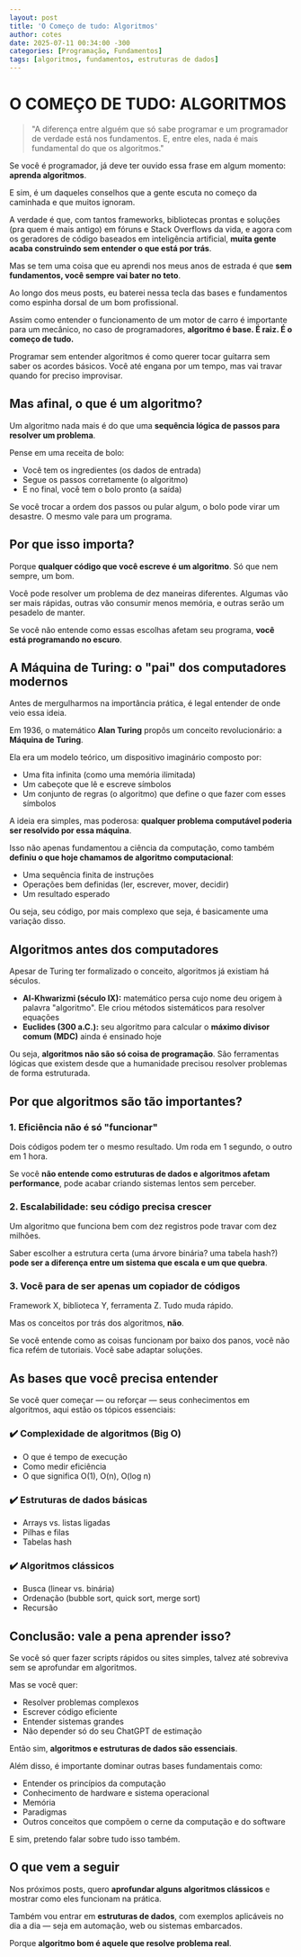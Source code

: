 ```yaml
---
layout: post
title: 'O Começo de tudo: Algoritmos'
author: cotes
date: 2025-07-11 00:34:00 -300
categories: [Programação, Fundamentos]
tags: [algoritmos, fundamentos, estruturas de dados]
---
```


# O COMEÇO DE TUDO: ALGORITMOS


> "A diferença entre alguém que só sabe programar e um programador de verdade está nos fundamentos. E, entre eles, nada é mais fundamental do que os algoritmos."

Se você é programador, já deve ter ouvido essa frase em algum momento: **aprenda algoritmos**.

E sim, é um daqueles conselhos que a gente escuta no começo da caminhada e que muitos ignoram.

A verdade é que, com tantos frameworks, bibliotecas prontas e soluções (pra quem é mais antigo) em fóruns e Stack Overflows da vida, e agora com os geradores de código baseados em inteligência artificial, **muita gente acaba construindo sem entender o que está por trás**.

Mas se tem uma coisa que eu aprendi nos meus anos de estrada é que **sem fundamentos, você sempre vai bater no teto**.

Ao longo dos meus posts, eu baterei nessa tecla das bases e fundamentos como espinha dorsal de um bom profissional.

Assim como entender o funcionamento de um motor de carro é importante para um mecânico, no caso de programadores, **algoritmo é base. É raiz. É o começo de tudo.**

Programar sem entender algoritmos é como querer tocar guitarra sem saber os acordes básicos. Você até engana por um tempo, mas vai travar quando for preciso improvisar.

## Mas afinal, o que é um algoritmo?

Um algoritmo nada mais é do que uma **sequência lógica de passos para resolver um problema**.

Pense em uma receita de bolo:

- Você tem os ingredientes (os dados de entrada)  
- Segue os passos corretamente (o algoritmo)  
- E no final, você tem o bolo pronto (a saída)

Se você trocar a ordem dos passos ou pular algum, o bolo pode virar um desastre. O mesmo vale para um programa.

## Por que isso importa?

Porque **qualquer código que você escreve é um algoritmo**. Só que nem sempre, um bom.

Você pode resolver um problema de dez maneiras diferentes. Algumas vão ser mais rápidas, outras vão consumir menos memória, e outras serão um pesadelo de manter.

Se você não entende como essas escolhas afetam seu programa, **você está programando no escuro**.

## A Máquina de Turing: o "pai" dos computadores modernos

Antes de mergulharmos na importância prática, é legal entender de onde veio essa ideia.

Em 1936, o matemático **Alan Turing** propôs um conceito revolucionário: a **Máquina de Turing**.

Ela era um modelo teórico, um dispositivo imaginário composto por:

- Uma fita infinita (como uma memória ilimitada)  
- Um cabeçote que lê e escreve símbolos  
- Um conjunto de regras (o algoritmo) que define o que fazer com esses símbolos

A ideia era simples, mas poderosa: **qualquer problema computável poderia ser resolvido por essa máquina**.

Isso não apenas fundamentou a ciência da computação, como também **definiu o que hoje chamamos de algoritmo computacional**:

- Uma sequência finita de instruções  
- Operações bem definidas (ler, escrever, mover, decidir)  
- Um resultado esperado

Ou seja, seu código, por mais complexo que seja, é basicamente uma variação disso.

## Algoritmos antes dos computadores

Apesar de Turing ter formalizado o conceito, algoritmos já existiam há séculos.

- **Al-Khwarizmi (século IX):** matemático persa cujo nome deu origem à palavra "algoritmo". Ele criou métodos sistemáticos para resolver equações  
- **Euclides (300 a.C.):** seu algoritmo para calcular o **máximo divisor comum (MDC)** ainda é ensinado hoje

Ou seja, **algoritmos não são só coisa de programação**. São ferramentas lógicas que existem desde que a humanidade precisou resolver problemas de forma estruturada.

## Por que algoritmos são tão importantes?

### 1. Eficiência não é só "funcionar"

Dois códigos podem ter o mesmo resultado. Um roda em 1 segundo, o outro em 1 hora.

Se você **não entende como estruturas de dados e algoritmos afetam performance**, pode acabar criando sistemas lentos sem perceber.

### 2. Escalabilidade: seu código precisa crescer

Um algoritmo que funciona bem com dez registros pode travar com dez milhões.

Saber escolher a estrutura certa (uma árvore binária? uma tabela hash?) **pode ser a diferença entre um sistema que escala e um que quebra**.

### 3. Você para de ser apenas um copiador de códigos

Framework X, biblioteca Y, ferramenta Z. Tudo muda rápido.

Mas os conceitos por trás dos algoritmos, **não**.

Se você entende como as coisas funcionam por baixo dos panos, você não fica refém de tutoriais. Você sabe adaptar soluções.

## As bases que você precisa entender

Se você quer começar — ou reforçar — seus conhecimentos em algoritmos, aqui estão os tópicos essenciais:

### ✔️ Complexidade de algoritmos (Big O)

- O que é tempo de execução  
- Como medir eficiência  
- O que significa O(1), O(n), O(log n)

### ✔️ Estruturas de dados básicas

- Arrays vs. listas ligadas  
- Pilhas e filas  
- Tabelas hash

### ✔️ Algoritmos clássicos

- Busca (linear vs. binária)  
- Ordenação (bubble sort, quick sort, merge sort)  
- Recursão

## Conclusão: vale a pena aprender isso?

Se você só quer fazer scripts rápidos ou sites simples, talvez até sobreviva sem se aprofundar em algoritmos.

Mas se você quer:

- Resolver problemas complexos  
- Escrever código eficiente  
- Entender sistemas grandes  
- Não depender só do seu ChatGPT de estimação

Então sim, **algoritmos e estruturas de dados são essenciais**.

Além disso, é importante dominar outras bases fundamentais como:

- Entender os princípios da computação  
- Conhecimento de hardware e sistema operacional  
- Memória  
- Paradigmas  
- Outros conceitos que compõem o cerne da computação e do software

E sim, pretendo falar sobre tudo isso também.

## O que vem a seguir

Nos próximos posts, quero **aprofundar alguns algoritmos clássicos** e mostrar como eles funcionam na prática.

Também vou entrar em **estruturas de dados**, com exemplos aplicáveis no dia a dia — seja em automação, web ou sistemas embarcados.

Porque **algoritmo bom é aquele que resolve problema real**.
